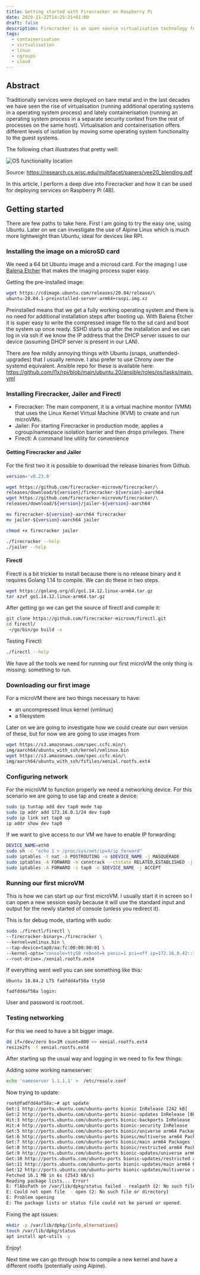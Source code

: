 ```yaml
---
title: Getting started with Firecracker on Raspberry Pi
date: 2020-11-22T14:25:21+01:00
draft: false
description: Firecracker is an open source virtualisation technology for creating and managing secure, multi-tenant container services.
tags:
  - containerisation
  - virtualisation
  - linux
  - cgroups
  - cloud
---
```


## Abstract

Traditionally services were deployed on bare metal and in the last decades we have seen the rise of virtualisation (running additional operating systems in a operating system process) and lately containerisation (running an operating system process in a separate security context from the rest of processes on the same host). Virtualisation and containerisation offers different levels of isolation by moving some operating system functionality to the guest systems.

The following chart illustrates that pretty well:

![OS functionality location](https://dev.l1x.be/img/isolation.png)

Source: https://research.cs.wisc.edu/multifacet/papers/vee20_blending.pdf

In this article, I perform a deep dive into Firecracker and how it can be used for deploying services on Raspberry Pi (4B).

## Getting started

There are few paths to take here. First I am going to try the easy one, using Ubuntu. Later on we can investigate the use of Alpine Linux which is much more lightweight than Ubuntu, ideal for devices like RPI.

### Installing the image on a microSD card

We need a 64 bit Ubuntu image and a microsd card. For the imaging I use [Balena Etcher](https://www.balena.io/etcher/) that makes the imaging process super easy.

Getting the pre-installed image:

```bash
wget https://cdimage.ubuntu.com/releases/20.04/release/\
ubuntu-20.04.1-preinstalled-server-arm64+raspi.img.xz
```

Preinstalled means that we get a fully working operating system and there is no need for additional installation steps after booting up. With Balena Etcher it is super easy to write the compressed image file to the sd card and boot the system up once ready. SSHD starts up after the installation and we can log in via ssh if we know the IP address that the DHCP server issues to our device (assuming DHCP server is present in our LAN).

There are few mildly annoying things with Ubuntu (snaps, unattended-upgrades) that I usually remove. I also prefer to use Chrony over the systemd equivalent. Ansible repo for these is available here: https://github.com/l1x/rpi/blob/main/ubuntu.20/ansible/roles/os/tasks/main.yml

### Installing Firecracker, Jailer and Firectl

- Firecracker: The main component, it is a virtual machine monitor (VMM) that uses the Linux Kernel Virtual Machine (KVM) to create and run microVMs.
- Jailer: For starting Firecracker in production mode, applies a cgroup/namespace isolation barrier and then drops privileges. There
- Firectl: A command line utility for convenience

#### Getting Firecracker and Jailer

For the first two it is possible to download the release binaries from Github.

```bash
version='v0.23.0'

wget https://github.com/firecracker-microvm/firecracker/\
releases/download/${version}/firecracker-${version}-aarch64
wget https://github.com/firecracker-microvm/firecracker/\
releases/download/${version}/jailer-${version}-aarch64

mv firecracker-${version}-aarch64 firecracker
mv jailer-${version}-aarch64 jailer

chmod +x firecracker jailer

./firecracker --help
./jailer --help
```

#### Firectl

Firectl is a bit trickier to install because there is no release binary and it requires Golang 1.14 to compile. We can do these in two steps.

```bash
wget https://golang.org/dl/go1.14.12.linux-arm64.tar.gz
tar xzvf go1.14.12.linux-arm64.tar.gz
```

After getting go we can get the source of firectl and compile it:

```bash
git clone https://github.com/firecracker-microvm/firectl.git
cd firectl/
 ~/go/bin/go build -x
```

Testing Firectl:

```bash
./firectl --help
```

We have all the tools we need for running our first microVM the only thing is missing: something to run.

### Downloading our first image

For a microVM there are two things necessary to have:

- an uncompressed linux kernel (vmlinux)
- a filesystem

Later on we are going to investigate how we could create our own version of these, but for now we are going to use images from

```bash
wget https://s3.amazonaws.com/spec.ccfc.min/\
img/aarch64/ubuntu_with_ssh/kernel/vmlinux.bin
wget https://s3.amazonaws.com/spec.ccfc.min/\
img/aarch64/ubuntu_with_ssh/fsfiles/xenial.rootfs.ext4
```

### Configuring network

For the microVM to function properly we need a networking device. For this scenario we are going to use tap and create a device:

```bash
sudo ip tuntap add dev tap0 mode tap
sudo ip addr add 172.16.0.1/24 dev tap0
sudo ip link set tap0 up
ip addr show dev tap0
```

If we want to give access to our VM we have to enable IP forwarding:

```bash
DEVICE_NAME=eth0
sudo sh -c "echo 1 > /proc/sys/net/ipv4/ip_forward"
sudo iptables -t nat -A POSTROUTING -o $DEVICE_NAME -j MASQUERADE
sudo iptables -A FORWARD -m conntrack --ctstate RELATED,ESTABLISHED -j ACCEPT
sudo iptables -A FORWARD -i tap0 -o $DEVICE_NAME -j ACCEPT
```

### Running our first microVM

This is how we can start up our first microVM. I usually start it in screen so I can open a new session easily because it will use the standard input and output for the newly started of console (unless you redirect it).

This is for debug mode, starting with sudo:

```bash
sudo ./firectl/firectl \
--firecracker-binary=./firecracker \
--kernel=vmlinux.bin \
--tap-device=tap0/aa:fc:00:00:00:01 \
--kernel-opts="console=ttyS0 reboot=k panic=1 pci=off ip=172.16.0.42::172.16.0.1:255.255.255.0::eth0:off" \
--root-drive=./xenial.rootfs.ext4
```

If everything went well you can see something like this:

```
Ubuntu 18.04.2 LTS fadfdd4af58a ttyS0

fadfdd4af58a login:
```

User and password is root:root.

### Testing networking

For this we need to have a bit bigger image.

```bash
dd if=/dev/zero bs=1M count=800 >> xenial.rootfs.ext4
resize2fs -f xenial.rootfs.ext4
```

After starting up the usual way and logging in we need to fix few things:

Adding some working nameserver:

```bash
echo 'nameserver 1.1.1.1' >  /etc/resolv.conf
```

Now trying to update:

```bash
root@fadfdd4af58a:~# apt update
Get:1 http://ports.ubuntu.com/ubuntu-ports bionic InRelease [242 kB]
Get:2 http://ports.ubuntu.com/ubuntu-ports bionic-updates InRelease [88.7 kB]
Hit:3 http://ports.ubuntu.com/ubuntu-ports bionic-backports InRelease
Hit:4 http://ports.ubuntu.com/ubuntu-ports bionic-security InRelease
Get:5 http://ports.ubuntu.com/ubuntu-ports bionic/universe arm64 Packages [11.0 MB]
Get:6 http://ports.ubuntu.com/ubuntu-ports bionic/multiverse arm64 Packages [153 kB]
Get:7 http://ports.ubuntu.com/ubuntu-ports bionic/main arm64 Packages [1285 kB]
Get:8 http://ports.ubuntu.com/ubuntu-ports bionic/restricted arm64 Packages [572 B]
Get:9 http://ports.ubuntu.com/ubuntu-ports bionic-updates/universe arm64 Packages [1865 kB]
Get:10 http://ports.ubuntu.com/ubuntu-ports bionic-updates/restricted arm64 Packages [2262 B]
Get:11 http://ports.ubuntu.com/ubuntu-ports bionic-updates/main arm64 Packages [1431 kB]
Get:12 http://ports.ubuntu.com/ubuntu-ports bionic-updates/multiverse arm64 Packages [5758 B]
Fetched 16.1 MB in 6s (2543 kB/s)
Reading package lists... Error!
E: flAbsPath on /var/lib/dpkg/status failed - realpath (2: No such file or directory)
E: Could not open file  - open (2: No such file or directory)
E: Problem opening
E: The package lists or status file could not be parsed or opened.
```

Fixing the apt issues:

```bash
mkdir -p /var/lib/dpkg/{info,alternatives}
touch /var/lib/dpkg/status
apt install apt-utils -y
```

Enjoy!

Next time we can go through how to compile a new kernel and have a different rootfs (potentially using Alpine).
